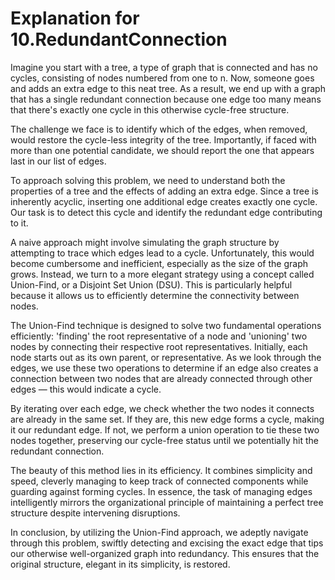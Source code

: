 # Explanation for 10.RedundantConnection

Imagine you start with a tree, a type of graph that is connected and has no cycles, consisting of nodes numbered from one to n. Now, someone goes and adds an extra edge to this neat tree. As a result, we end up with a graph that has a single redundant connection because one edge too many means that there's exactly one cycle in this otherwise cycle-free structure.

The challenge we face is to identify which of the edges, when removed, would restore the cycle-less integrity of the tree. Importantly, if faced with more than one potential candidate, we should report the one that appears last in our list of edges.

To approach solving this problem, we need to understand both the properties of a tree and the effects of adding an extra edge. Since a tree is inherently acyclic, inserting one additional edge creates exactly one cycle. Our task is to detect this cycle and identify the redundant edge contributing to it.

A naive approach might involve simulating the graph structure by attempting to trace which edges lead to a cycle. Unfortunately, this would become cumbersome and inefficient, especially as the size of the graph grows. Instead, we turn to a more elegant strategy using a concept called Union-Find, or a Disjoint Set Union (DSU). This is particularly helpful because it allows us to efficiently determine the connectivity between nodes.

The Union-Find technique is designed to solve two fundamental operations efficiently: 'finding' the root representative of a node and 'unioning' two nodes by connecting their respective root representatives. Initially, each node starts out as its own parent, or representative. As we look through the edges, we use these two operations to determine if an edge also creates a connection between two nodes that are already connected through other edges — this would indicate a cycle.

By iterating over each edge, we check whether the two nodes it connects are already in the same set. If they are, this new edge forms a cycle, making it our redundant edge. If not, we perform a union operation to tie these two nodes together, preserving our cycle-free status until we potentially hit the redundant connection.

The beauty of this method lies in its efficiency. It combines simplicity and speed, cleverly managing to keep track of connected components while guarding against forming cycles. In essence, the task of managing edges intelligently mirrors the organizational principle of maintaining a perfect tree structure despite intervening disruptions.

In conclusion, by utilizing the Union-Find approach, we adeptly navigate through this problem, swiftly detecting and excising the exact edge that tips our otherwise well-organized graph into redundancy. This ensures that the original structure, elegant in its simplicity, is restored.